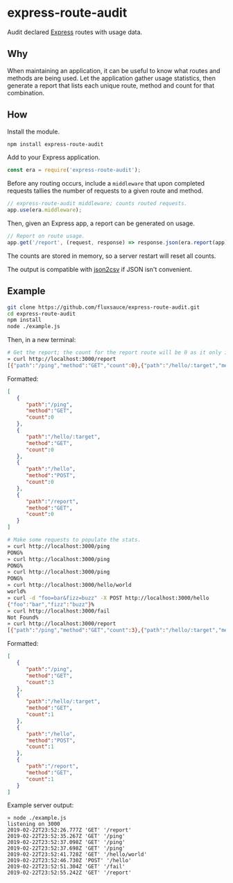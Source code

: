 # express-route-audit

Audit declared [Express](https://expressjs.com/) routes with usage data.

## Why

When maintaining an application, it can be useful to know what routes and methods are being used. Let the application gather usage statistics, then generate a report that lists each unique route, method and count for that combination.

## How

Install the module.

```bash
npm install express-route-audit
```

Add to your Express application.

```js
const era = require('express-route-audit');
```

Before any routing occurs, include a `middleware` that upon completed requests tallies the number of requests to a given route and method.

```js
// express-route-audit middleware; counts routed requests.
app.use(era.middleware);
```

Then, given an Express app, a report can be generated on usage.

```js
// Report on route usage.
app.get('/report', (request, response) => response.json(era.report(app)));
```

The counts are stored in memory, so a server restart will reset all counts.

The output is compatible with [json2csv](https://www.npmjs.com/package/json2csv) if JSON isn't convenient.

## Example

```bash
git clone https://github.com/fluxsauce/express-route-audit.git
cd express-route-audit
npm install
node ./example.js
```

Then, in a new terminal:

```bash
# Get the report; the count for the report route will be 0 as it only increments after the request is complete.
» curl http://localhost:3000/report
[{"path":"/ping","method":"GET","count":0},{"path":"/hello/:target","method":"GET","count":0},{"path":"/hello","method":"POST","count":0},{"path":"/report","method":"GET","count":0}]% 
```

Formatted:

```json
[  
   {  
      "path":"/ping",
      "method":"GET",
      "count":0
   },
   {  
      "path":"/hello/:target",
      "method":"GET",
      "count":0
   },
   {  
      "path":"/hello",
      "method":"POST",
      "count":0
   },
   {  
      "path":"/report",
      "method":"GET",
      "count":0
   }
]

```

```bash
# Make some requests to populate the stats.
» curl http://localhost:3000/ping
PONG%                                                                                                     
» curl http://localhost:3000/ping
PONG%
» curl http://localhost:3000/ping
PONG%
» curl http://localhost:3000/hello/world
world%
» curl -d "foo=bar&fizz=buzz" -X POST http://localhost:3000/hello
{"foo":"bar","fizz":"buzz"}%
» curl http://localhost:3000/fail
Not Found%
» curl http://localhost:3000/report
[{"path":"/ping","method":"GET","count":3},{"path":"/hello/:target","method":"GET","count":1},{"path":"/hello","method":"POST","count":1},{"path":"/report","method":"GET","count":1}]% 
```

Formatted:

```json
[  
   {  
      "path":"/ping",
      "method":"GET",
      "count":3
   },
   {  
      "path":"/hello/:target",
      "method":"GET",
      "count":1
   },
   {  
      "path":"/hello",
      "method":"POST",
      "count":1
   },
   {  
      "path":"/report",
      "method":"GET",
      "count":1
   }
]
```

Example server output:

```
» node ./example.js 
listening on 3000
2019-02-22T23:52:26.777Z 'GET' '/report'
2019-02-22T23:52:35.267Z 'GET' '/ping'
2019-02-22T23:52:37.098Z 'GET' '/ping'
2019-02-22T23:52:37.698Z 'GET' '/ping'
2019-02-22T23:52:41.728Z 'GET' '/hello/world'
2019-02-22T23:52:46.730Z 'POST' '/hello'
2019-02-22T23:52:51.304Z 'GET' '/fail'
2019-02-22T23:52:55.242Z 'GET' '/report'
```
